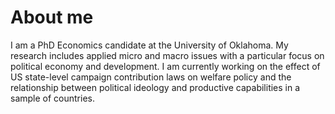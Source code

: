# About me
I am a PhD Economics candidate at the University of Oklahoma. My research includes applied micro and macro issues with a particular focus on political economy and development. I am currently working on the effect of US state-level campaign contribution laws on welfare policy and the relationship between political ideology and productive capabilities in a sample of countries.
